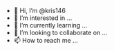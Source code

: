 - 👋 Hi, I’m @kris146
- 👀 I’m interested in ...
- 🌱 I’m currently learning ...
- 💞️ I’m looking to collaborate on ...
- 📫 How to reach me ...

<!---
kris146/kris146 is a ✨ special ✨ repository i'm learn coding.

I'm 25 but, I'm so excited to learn.
